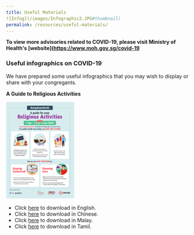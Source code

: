 ```yaml
---
title: Useful Materials
![Infog](/images/Infographic2.JPG#thumbnail)
permalink: /resources/useful-materials/
---
```


**To view more advisories related to COVID-19, please visit Ministry of Health's [website](https://www.moh.gov.sg/covid-19**

### Useful infographics on COVID-19

We have prepared some useful infographics that you may wish to display or share with your congregants.

**A Guide to Religious Activities** 

![Infographic](/images/infographic.png)

* Click [here](/media/FA_200427_MCCY_IRCCSG_CircuitBreaker_EN.pdf) to download in English.
* Click [here](/media/FA_200427_MCCY_IRCCSG_CircuitBreaker_CN.pdf) to download in Chinese.
* Click [here](/media/FA_200427_MCCY_IRCCSG_CircuitBreaker_ML.pdf) to download in Malay.
* Click [here](/media/FA_200427_MCCY_IRCCSG_CircuitBreaker_TM.pdf) to download in Tamil.


